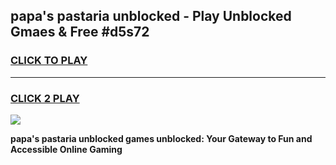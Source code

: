 
## papa's pastaria unblocked - Play Unblocked Gmaes & Free #d5s72
<h3>
<a href="https://news.freeplayer.one?title=papa's_pastaria_unblocked&ref=03M">CLICK TO PLAY</a></h3>
<hr>

<h3>
<a href="https://news.freeplayer.one?title=papa's_pastaria_unblocked&ref=03M">CLICK 2 PLAY</a>
  
</h3>

<a href="https://news.freeplayer.one?title=papa's_pastaria_unblocked&ref=03M"><img src="https://clearcache.store/games.png"></a>


**papa's pastaria unblocked games unblocked: Your Gateway to Fun and Accessible Online Gaming**
